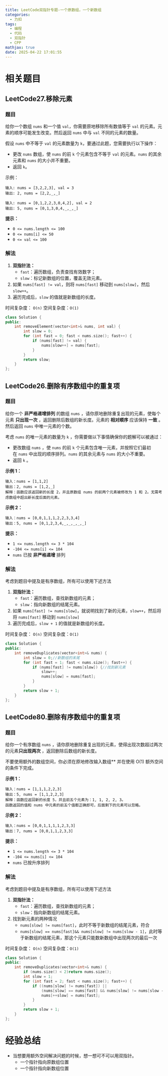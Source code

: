 ```yaml
---
title: LeetCode双指针专题-一个原数组，一个新数组
categories:
  - 力扣
tags:
  - 编程
  - 代码
  - 双指针
  - CPP
mathjax: true
date: 2025-04-22 17:01:55
---
```

# 相关题目
## LeetCode27.移除元素

### 题目
给你一个数组 `nums` 和一个值 `val`，你需要原地移除所有数值等于 `val` 的元素。元素的顺序可能发生改变。然后返回 `nums` 中与 `val` 不同的元素的数量。

假设 `nums` 中不等于 `val` 的元素数量为
`k`，要通过此题，您需要执行以下操作：

- 更改 `nums` 数组，使 `nums` 的前 `k` 个元素包含不等于 `val` 的元素。`nums` 的其余元素和 `nums` 的大小并不重要。
- 返回 `k`。

示例：

```text
输入: nums = [3,2,2,3], val = 3
输出: 2, nums = [2,2,_,_]

输入: nums = [0,1,2,2,3,0,4,2], val = 2
输出: 5, nums = [0,1,3,0,4,_,_,_]
```

**提示：**
- `0 <= nums.length <= 100`
- `0 <= nums[i] <= 50`
- `0 <= val <= 100`


### 解法
1. **双指针法：**
    - `fast`：遍历数组，负责查找有效数字；
    - `slow`：标记新数组的位置，覆盖无效元素。
2. 如果 `nums[fast] != val`，则将 `nums[fast]` 移动到 `nums[slow]`，然后 `slow++`。
3. 遍历完成后，`slow` 的值就是新数组的长度。

时间复杂度： `O(n)`
空间复杂度：`O(1)`
```c++
class Solution {
public:
    int removeElement(vector<int>& nums, int val) {
        int slow = 0;
        for (int fast = 0; fast < nums.size(); fast++) {
            if (nums[fast] != val) {
                nums[slow++] = nums[fast];
            }
        }
        return slow;
    }
};
```






## LeetCode26.删除有序数组中的重复项
### 题目

给你一个 **非严格递增排列** 的数组 `nums` ，请你原地删除重复出现的元素，使每个元素 **只出现一次** ，返回删除后数组的新长度。元素的 **相对顺序** 应该保持 **一致** 。然后返回 `nums` 中唯一元素的个数。

考虑 `nums` 的唯一元素的数量为 `k` ，你需要做以下事情确保你的题解可以被通过：

- 更改数组 `nums` ，使 `nums` 的前 `k` 个元素包含唯一元素，并按照它们最初在 `nums` 中出现的顺序排列。`nums` 的其余元素与 `nums` 的大小不重要。
- 返回 `k` 。


**示例 1：**
```
输入：nums = [1,1,2]
输出：2, nums = [1,2,_]
解释：函数应该返回新的长度 2，并且原数组 nums 的前两个元素被修改为 1 和 2。无需考虑数组中超出新长度后面的元素。
```

**示例 2：**
```
输入：nums = [0,0,1,1,1,2,2,3,3,4]
输出：5, nums = [0,1,2,3,4,_,_,_,_,_]
```


**提示：**
- `1 <= nums.length <= 3 * 104`
- `-104 <= nums[i] <= 104`
- `nums` 已按 **非严格递增** 排列

### 解法
考虑到题目中提及是有序数组，所有可以使用下述方法
1. **双指针法：**
    - `fast`：遍历数组，查找新数组的元素；
    - `slow`：指向新数组的结尾元素。
2. 如果 `nums[fast] != nums[slow]`，就说明找到了新的元素，`slow++`，然后将将 `nums[fast]` 移动到 `nums[slow]`
3. 遍历完成后，`slow + 1` 的值就是新数组的长度。

时间复杂度： `O(n)`
空间复杂度：`O(1)`
```c++
class Solution {
public:
    int removeDuplicates(vector<int>& nums) {
        int slow = 0;//新数组的末尾
        for (int fast = 1; fast < nums.size(); fast++) {
            if (nums[fast] != nums[slow]) {//找到新元素
                slow++;
                nums[slow] = nums[fast];
            }
        }
        return slow + 1;
    }
};
```


## LeetCode80.删除有序数组中的重复项
### 题目
给你一个有序数组 `nums` ，请你原地删除重复出现的元素，使得出现次数超过两次的元素**只出现两次** ，返回删除后数组的新长度。

不要使用额外的数组空间，你必须在原地修改输入数组** 并在使用 O(1) 额外空间的条件下完成。

 **示例 1：**
```
输入：nums = [1,1,1,2,2,3]
输出：5, nums = [1,1,2,2,3]
解释：函数应返回新的长度 5，并且前五个元素为：1, 1, 2, 2, 3。
函数返回的值和 nums 中元素的前五个值都正确即可，后面剩下的元素可以忽略。
```

**示例 2：**
```
输入：nums = [0,0,1,1,1,1,2,3,3]
输出：7, nums = [0,0,1,1,2,3,3]
```

**提示：**
- `1 <= nums.length <= 3 * 104`
- `-104 <= nums[i] <= 104`
- `nums` 已按升序排列

### 解法
考虑到题目中提及是有序数组，所有可以使用下述方法
1. **双指针法：**
    - `fast`：遍历数组，查找新数组的元素；
    - `slow`：指向新数组的结尾元素。
2. 找到新元素的两种情况
	- `nums[slow] != nums[fast]`，此时不等于新数组的结尾元素，符合
	- `nums[slow] == nums[fast]&& nums[slow] != nums[slow - 1]`，此时等于新数组的结尾元素，那这个元素只能数新数组中出现两次的最后一次

时间复杂度： `O(n)`
空间复杂度：`O(1)`
```c++
class Solution {
public:
    int removeDuplicates(vector<int>& nums) {
        if (nums.size() < 2)return nums.size();
        int slow = 1;
        for (int fast = 2; fast < nums.size(); fast++) {
            if ((nums[slow] != nums[fast]) || 
                (nums[slow] == nums[fast] && nums[slow] != nums[slow - 1])) {
                nums[++slow] = nums[fast];
            }
        }
        return slow + 1;
    }
};

```


# 经验总结
- 当想要用额外空间解决问题的时候，想一想可不可以用双指针。
	- 一个指针指向原数组位置
	- 一个指针指向新数组位置